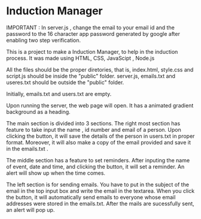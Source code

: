 # Induction Manager

IMPORTANT : In server.js ,  change the email to your email id and the password to the 16 character app password generated by google after enabling two step verification.


This is a project to make a Induction Manager, to help in the induction process.
It was made using HTML, CSS, JavaScipt , Node.js

All the files should be the proper diretories, that is, index.html, style.css and script.js should be inside the "public" folder.
server.js, emails.txt and useres.txt should be outside the "public" folder.

Initially, emails.txt and users.txt are empty.

Upon running the server, the web page will open.
It has a animated gradient background as a heading. 

The main section is divided into 3 sections.
The right most section has feature to take input the name , id number and email of a person. Upon clicking the button, it will save the details of the person in users.txt in proper format.
Moreover, it will also make a copy of the email provided and save it in the emails.txt .

The middle section has a feature to set reminders. After inputing the name of event, date and time, and clicking the button, it will set a reminder.
An alert will show up when the time comes.

The left section is for sending emails. You have to put in the subject of the email in the top input box and write the email in the textarea.
When you click the button, it will automatically send emails to everyone whose email addresses were stored in the emails.txt. 
After the mails are sucessfully sent, an alert will pop up.
